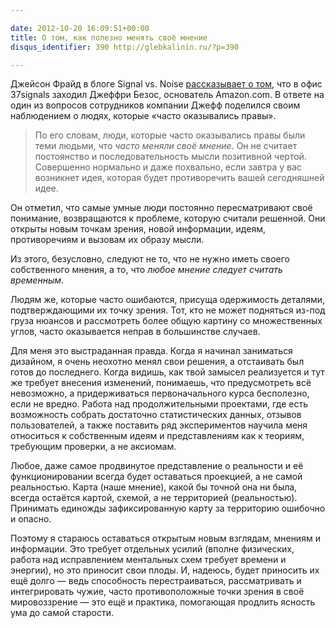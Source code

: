 ```yaml
---

date: 2012-10-20 16:09:51+00:00
title: О том, как полезно менять своё мнение
disqus_identifier: 390 http://glebkalinin.ru/?p=390

---
```


Джейсон Фрайд в блоге Signal vs. Noise [рассказывает о том](http://37signals.com/svn/posts/3289-some-advice-from-jeff-bezos), что в офис 37signals заходил Джеффри Безос, основатель Amazon.com. В ответе на один из вопросов сотрудников компании Джефф поделился своим наблюдением о людях, которые «часто оказывались правы».




> По его словам, люди, которые часто оказывались правы были теми людьми, что _часто меняли своё мнение_. Он не считает постоянство и последовательность мысли позитивной чертой. Совершенно нормально и даже похвально, если завтра у вас возникнет идея, которая будет противоречить вашей сегодняшней идее.

Он отметил, что самые умные люди постоянно пересматривают своё понимание, возвращаются к проблеме, которую считали решенной. Они открыты новым точкам зрения, новой информации, идеям, противоречиям и вызовам их образу мысли.

Из этого, безусловно, следуют не то, что не нужно иметь своего собственного мнения, а то, что _любое мнение следует считать временным_.

Людям же, которые часто ошибаются, присуща одержимость деталями, подтверждающими их точку зрения. Тот, кто не может подняться из-под груза нюансов и рассмотреть более общую картину со множественных углов, часто оказывается неправ в большинстве случаев.



Для меня это выстраданная правда. Когда я начинал заниматься дизайном, я очень неохотно менял свои решения, а отстаивать был готов до последнего. Когда видишь, как твой замысел реализуется и тут же требует внесения изменений, понимаешь, что предусмотреть всё невозможно, а придерживаться первоначального курса бесполезно, если не вредно. Работа над продолжительными проектами, где есть возможность собрать достаточно статистических данных, отзывов пользователей, а также поставить ряд экспериментов научила меня относиться к собственным идеям и представлениям как к теориям, требующим проверки, а не аксиомам.


Любое, даже самое продвинутое представление о реальности и её функционировании всегда будет оставаться проекцией, а не самой реальностью. Карта (наше мнение), какой бы точной она ни была, всегда остаётся картой, схемой, а не территорией (реальностью). Принимать единожды зафиксированную карту за территорию ошибочно и опасно.

Поэтому я стараюсь оставаться открытым новым взглядам, мнениям и информации. Это требует отдельных усилий (вполне физических, работа над исправлением ментальных схем требует времени и энергии), но это приносит свои плоды. И, надеюсь, будет приносить их ещё долго — ведь способность перестраиваться, рассматривать и интегрировать чужие, часто противоположные точки зрения в своё мировоззрение — это ещё и практика, помогающая продлить ясность ума до самой старости.
